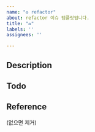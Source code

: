 ```yaml
---
name: "♻️ refactor"
about: refactor 이슈 템플릿입니다.
title: "♻️"
labels: ''
assignees: ''

---
```


## Description

## Todo

## Reference
(없으면 제거)
